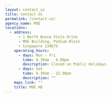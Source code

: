 ```yaml
---
layout: contact_us
title: Contact Us
permalink: /contact-us/
agency_name: MOE
locations:
  - address:
      - 1 North Buona Vista Drive
      - MOE Building, Podium Block
      - Singapore 138675
    operating_hours:
      - days: Mon - Fri
        time: 8.30am - 6.00pm
        description: Closed on Public Holidays
      - days: Sat
        time: 8.30am - 12.00pm
        description: ""
    maps_link: ""
    title: MOE HQ
---
```

